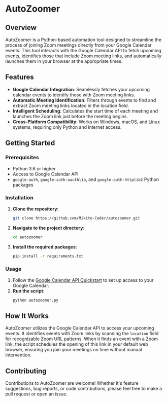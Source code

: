 # AutoZoomer

## Overview

AutoZoomer is a Python-based automation tool designed to streamline the process of joining Zoom meetings directly from your Google Calendar events. This tool interacts with the Google Calendar API to fetch upcoming events, identifies those that include Zoom meeting links, and automatically launches them in your browser at the appropriate times.

## Features

- **Google Calendar Integration**: Seamlessly fetches your upcoming calendar events to identify those with Zoom meeting links.
- **Automatic Meeting Identification**: Filters through events to find and extract Zoom meeting links located in the location field.
- **Intelligent Scheduling**: Calculates the start time of each meeting and launches the Zoom link just before the meeting begins.
- **Cross-Platform Compatibility**: Works on Windows, macOS, and Linux systems, requiring only Python and internet access.

## Getting Started

### Prerequisites

- Python 3.6 or higher
- Access to Google Calendar API
- `google-auth`, `google-auth-oauthlib`, and `google-auth-httplib2` Python packages

### Installation

1. **Clone the repository**:
   ```bash
   git clone https://github.com/Mikito-Coder/autozoomer.git
   ```
2. **Navigate to the project directory**:
   ```bash
   cd autozoomer
   ```
3. **Install the required packages**:
   ```bash
   pip install -r requirements.txt
   ```

### Usage

1. Follow the [Google Calendar API Quickstart](https://developers.google.com/calendar/quickstart/python) to set up access to your Google Calendar.
2. **Run the script**:
   ```bash
   python autozoomer.py
   ```

## How It Works

AutoZoomer utilizes the Google Calendar API to access your upcoming events. It identifies events with Zoom links by scanning the `location` field for recognizable Zoom URL patterns. When it finds an event with a Zoom link, the script schedules the opening of this link in your default web browser, ensuring you join your meetings on time without manual intervention.

## Contributing

Contributions to AutoZoomer are welcome! Whether it's feature suggestions, bug reports, or code contributions, please feel free to make a pull request or open an issue.


